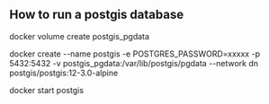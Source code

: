 ## How to run a postgis database
docker volume create postgis_pgdata

docker create --name postgis -e POSTGRES_PASSWORD=xxxxx -p 5432:5432  -v postgis_pgdata:/var/lib/postgis/pgdata --network dn postgis/postgis:12-3.0-alpine

docker start postgis

